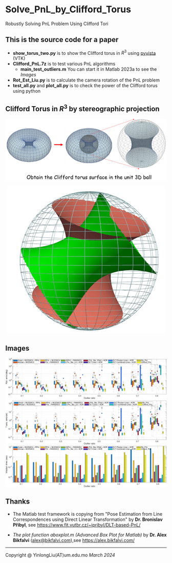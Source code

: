 # Solve_PnL_by_Clifford_Torus
Robustly Solving PnL Problem Using Clifford Tori

## 

This is the source code for a paper 
---
+ **show_torus_two.py** is to show the Clifford torus in $R^3$ using [pyvista](https://github.com/pyvista/pyvista) (VTK)
+ **Clifford_PnL.7z** is to test various PnL algorithms
  + **main_test_outliers.m** You can start it in Matlab 2023a to see the *Images* 
+ **Rot_Est_Liu.py** is to calculate the camera rotation of the PnL problem
+ **test_all.py** and **plot_all.py** is to check the power of the Clifford torus using python


Clifford Torus in $R^3$ by stereographic projection
--- 
![](./sphere-ball.png)

<div align=center>
  
![cliffod](./orbit-big.gif)

</div>

Images
---
![rot](./rot.png)
![rot](./trans.png)
![rot](./tim.png)

Thanks
---
+ The Matlab test framework is copying from "Pose Estimation from Line Correspondences using Direct Linear Transformation" by **Dr. Bronislav Přibyl**, see https://www.fit.vutbr.cz/~ipribyl/DLT-based-PnL/

+ *The plot function aboxplot.m (Advanced Box Plot for Matlab)* by **Dr. Alex Bikfalvi** (alex@bikfalvi.com),see https://alex.bikfalvi.com/

---

Copyright @ YinlongLiu(AT)um.edu.mo
*March 2024*
